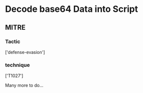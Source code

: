 # Decode base64 Data into Script

## MITRE

### Tactic
['defense-evasion']

### technique
['T1027']

Many more to do...
